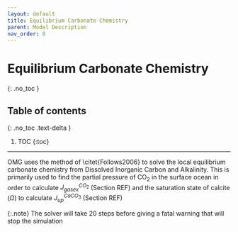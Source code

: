 ```yaml
---
layout: default
title: Equilibrium Carbonate Chemistry
parent: Model Description
nav_order: 8
---
```



# Equilibrium Carbonate Chemistry
{: .no_toc }

## Table of contents
{: .no_toc .text-delta }

1. TOC
{:toc}

---

OMG uses the method of \citet{Follows2006} to solve the local equilibrium carbonate chemistry from Dissolved Inorganic Carbon and Alkalinity. This is primarily used to find the partial pressure of CO$_2$ in the surface ocean in order to calculate $J_{gasex}^{CO_2}$ (Section REF) and the saturation state of calcite ($\Omega$) to calculate $J_{up}^{CaCO_3}$ (Section REF)

{:.note}
The solver will take 20 steps before giving a fatal warning that will stop the simulation
